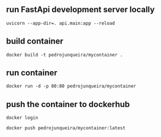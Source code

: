 ## run FastApi development server locally

`uvicorn --app-dir=. api.main:app --reload`

## build container

`docker build -t pedrojunqueira/mycontainer .`

## run container

`docker run -d -p 80:80 pedrojunqueira/mycontainer`

## push the container to dockerhub

`docker login`

`docker push pedrojunqueira/mycontainer:latest`
